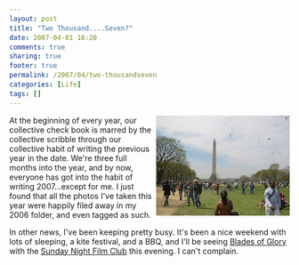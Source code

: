 ```yaml
---
layout: post
title: "Two Thousand....Seven?"
date: 2007-04-01 16:20
comments: true
sharing: true
footer: true
permalink: /2007/04/two-thousandseven
categories: [Life]
tags: []
---
```

<div class="imgRight"><a href="http://www.flickr.com/photos/brockli/sets/72157600041088197/" title="Photo Sharing"><img src="/files/images/442482984_fb22046a02_m.jpg" width="240" height="180" alt="Washington and Kites" align='right' /></a></div>

At the beginning of every year, our collective check book is marred by the collective scribble through our collective habit of writing the previous year in the date.  We're three full months into the year, and by now, everyone has got into the habit of writing 2007...except for me.  I just found that all the photos I've taken this year were happily filed away in my 2006 folder, and even tagged as such.

In other news, I've been keeping pretty busy.  It's been a nice weekend with lots of sleeping, a kite festival, and a BBQ, and I'll be seeing <a href="http://www.imdb.com/title/tt0445934/">Blades of Glory</a> with the <a href="http://www.sundaynightfilmclub.com/sub/dc/">Sunday Night Film Club</a> this evening.  I can't complain.
